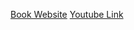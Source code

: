 [Book Website](https://gaia.cs.umass.edu/kurose_ross/online_lectures.htm)
[Youtube Link](https://www.youtube.com/playlist?list=PLm556dMNleHc1MWN5BX9B2XkwkNE2Djiu)